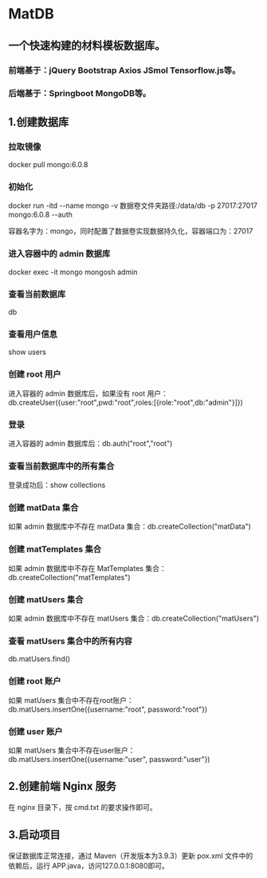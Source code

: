 # MatDB

## 一个快速构建的材料模板数据库。

### 前端基于：jQuery Bootstrap Axios JSmol Tensorflow.js等。
### 后端基于：Springboot MongoDB等。

## 1.创建数据库

### 拉取镜像
docker pull mongo:6.0.8

### 初始化
docker run -itd --name mongo -v 数据卷文件夹路径:/data/db -p 27017:27017 mongo:6.0.8 --auth

容器名字为：mongo，同时配置了数据卷实现数据持久化，容器端口为：27017

### 进入容器中的 admin 数据库
docker exec -it mongo mongosh admin

### 查看当前数据库
db

### 查看用户信息
show users

### 创建 root 用户
进入容器的 admin 数据库后，如果没有 root 用户：db.createUser({user:"root",pwd:"root",roles:[{role:"root",db:"admin"}]})

### 登录
进入容器的 admin 数据库后：db.auth("root","root")

### 查看当前数据库中的所有集合
登录成功后：show collections

### 创建 matData 集合
如果 admin 数据库中不存在 matData 集合：db.createCollection("matData")

### 创建 matTemplates 集合
如果 admin 数据库中不存在 MatTemplates 集合：db.createCollection("matTemplates")

### 创建 matUsers 集合
如果 admin 数据库中不存在 matUsers 集合：db.createCollection("matUsers")

### 查看 matUsers 集合中的所有内容
db.matUsers.find()

### 创建 root 账户
如果 matUsers 集合中不存在root账户：db.matUsers.insertOne({username:"root", password:"root"})

### 创建 user 账户
如果 matUsers 集合中不存在user账户：db.matUsers.insertOne({username:"user", password:"user"})

## 2.创建前端 Nginx 服务
在 nginx 目录下，按 cmd.txt 的要求操作即可。

## 3.启动项目
保证数据库正常连接，通过 Maven（开发版本为3.9.3）更新 pox.xml 文件中的依赖后，运行 APP.java，访问127.0.0.1:8080即可。


